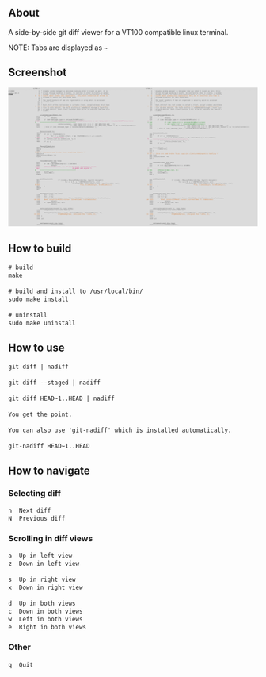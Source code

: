 ## About

A side-by-side git diff viewer for a VT100 compatible linux terminal.

NOTE: Tabs are displayed as `~   `

## Screenshot

![Screenshot of nadiff](screenshot.png?raw=true "Screenshot")

## How to build

    # build
    make

    # build and install to /usr/local/bin/
    sudo make install

    # uninstall
    sudo make uninstall

## How to use

    git diff | nadiff

    git diff --staged | nadiff

    git diff HEAD~1..HEAD | nadiff

    You get the point.

    You can also use 'git-nadiff' which is installed automatically.

    git-nadiff HEAD~1..HEAD


## How to navigate

### Selecting diff
    n  Next diff
    N  Previous diff


### Scrolling in diff views
    a  Up in left view
    z  Down in left view

    s  Up in right view
    x  Down in right view

    d  Up in both views
    c  Down in both views
    w  Left in both views
    e  Right in both views

### Other
    q  Quit
